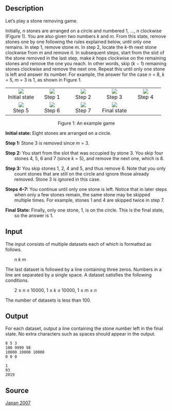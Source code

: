 <h2>Description</h2><p>Let’s play a stone removing game.</p><p>Initially, <i>n</i> stones are arranged on a circle and numbered 1, …, <i>n</i> clockwise (Figure 1). You are also given two numbers <i>k</i> and <i>m</i>. From this state, remove stones one by one following the rules explained below, until only one remains. In step 1, remove stone <i>m</i>. In step 2, locate the <i>k</i>-th next stone clockwise from <i>m</i> and remove it. In subsequent steps, start from the slot of the stone removed in the last step, make <i>k</i> hops clockwise on the remaining stones and remove the one you reach. In other words, skip (<i>k</i> − 1) remaining stones clockwise and remove the next one. Repeat this until only one stone is left and answer its number. For example, the answer for the case <i>n</i> = 8, <i>k</i> = 5, <i>m</i> = 3 is 1, as shown in Figure 1.</p><div align="center"><table border="0" cellspacing="20"><tbody><tr align="center"><td width="20%"><img src="images/3517_1.png"><br>Initial state</td><td width="20%"><img src="images/3517_2.png"><br>Step 1</td><td width="20%"><img src="images/3517_3.png"><br>Step 2</td><td width="20%"><img src="images/3517_4.png"><br>Step 3</td><td width="20%"><img src="images/3517_5.png"><br>Step 4</td></tr><tr align="center"><td width="20%"><img src="images/3517_6.png"><br>Step 5</td><td width="20%"><img src="images/3517_7.png"><br>Step 6</td><td width="20%"><img src="images/3517_8.png"><br>Step 7</td><td width="20%"><img src="images/3517_9.png"><br>Final state</td><td></td></tr></tbody></table>Figure 1: An example game</div><p style="padding-left: 2em; text-indent: -2em;"><b>Initial state:</b> Eight stones are arranged on a circle.</p><p style="padding-left: 2em; text-indent: -2em;"><b>Step 1:</b> Stone 3 is removed since <i>m</i> = 3.</p><p style="padding-left: 2em; text-indent: -2em;"><b>Step 2:</b> You start from the slot that was occupied by stone 3. You skip four stones 4, 5, 6 and 7 (since <i>k</i> = 5), and remove the next one, which is 8.</p><p style="padding-left: 2em; text-indent: -2em;"><b>Step 3:</b> You skip stones 1, 2, 4 and 5, and thus remove 6. Note that you only count stones that are still on the circle and ignore those already removed. Stone 3 is ignored in this case.</p><p style="padding-left: 2em; text-indent: -2em;"><b>Steps 4–7:</b> You continue until only one stone is left. Notice that in later steps when only a few stones remain, the same stone may be skipped multiple times. For example, stones 1 and 4 are skipped twice in step 7.</p><p style="padding-left: 2em; text-indent: -2em;"><b>Final State:</b> Finally, only one stone, 1, is on the circle. This is the final state, so the answer is 1.</p><h2>Input</h2><p>The input consists of multiple datasets each of which is formatted as follows.</p><p style="padding-left: 2em;"><i>n</i> <i>k</i> <i>m</i></p><p>The last dataset is followed by a line containing three zeros. Numbers in a line are separated by a single space. A dataset satisfies the following conditions.</p><p style="padding-left: 2em;">2 ≤ <i>n</i> ≤ 10000, 1 ≤ <i>k</i> ≤ 10000, 1 ≤ <i>m</i> ≤ <i>n</i></p><p>The number of datasets is less than 100.</p><h2>Output</h2><p>For each dataset, output a line containing the stone number left in the final state. No extra characters such as spaces should appear in the output.</p><pre><code class="language-input1">8 5 3
100 9999 98
10000 10000 10000
0 0 0</code></pre><pre><code class="language-output1">1
93
2019</code></pre><h2>Source</h2><a href="searchproblem?field=source&amp;key=Japan+2007">Japan 2007</a>